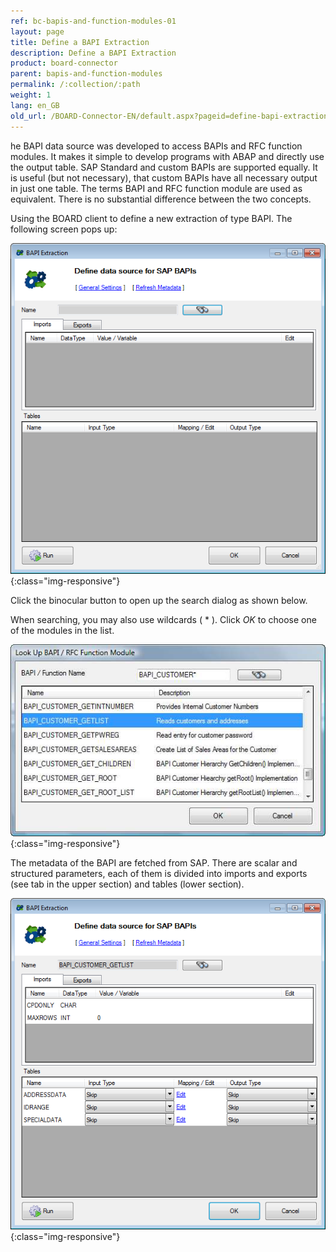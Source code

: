```yaml
---
ref: bc-bapis-and-function-modules-01
layout: page
title: Define a BAPI Extraction
description: Define a BAPI Extraction
product: board-connector
parent: bapis-and-function-modules
permalink: /:collection/:path
weight: 1
lang: en_GB
old_url: /BOARD-Connector-EN/default.aspx?pageid=define-bapi-extraction
---
```


he BAPI data source was developed to access BAPIs and RFC function modules. It makes it simple to develop programs with ABAP and directly use the output table. SAP Standard and custom BAPIs are supported equally. It is useful (but not necessary), that custom BAPIs have all necessary output in just one table. The terms BAPI and RFC function module are used as equivalent. There is no substantial difference between the two concepts.

Using the BOARD client to define a new extraction of type BAPI. The following screen pops up:

![BAPI-Extraction](/img/content/BAPI-Extraction.png){:class="img-responsive"}

Click the binocular button to open up the search dialog as shown below.

When searching, you may also use wildcards ( * ). Click *OK* to choose one of the modules in
the list.

![BAPI-Source](/img/content/BAPI-Source.png){:class="img-responsive"}

The metadata of the BAPI are fetched from SAP. There are scalar and structured parameters, each of them is divided into imports and exports (see tab in the upper section) and tables (lower section).

![BAPI-Result](/img/content/BAPI-Result.png){:class="img-responsive"}


